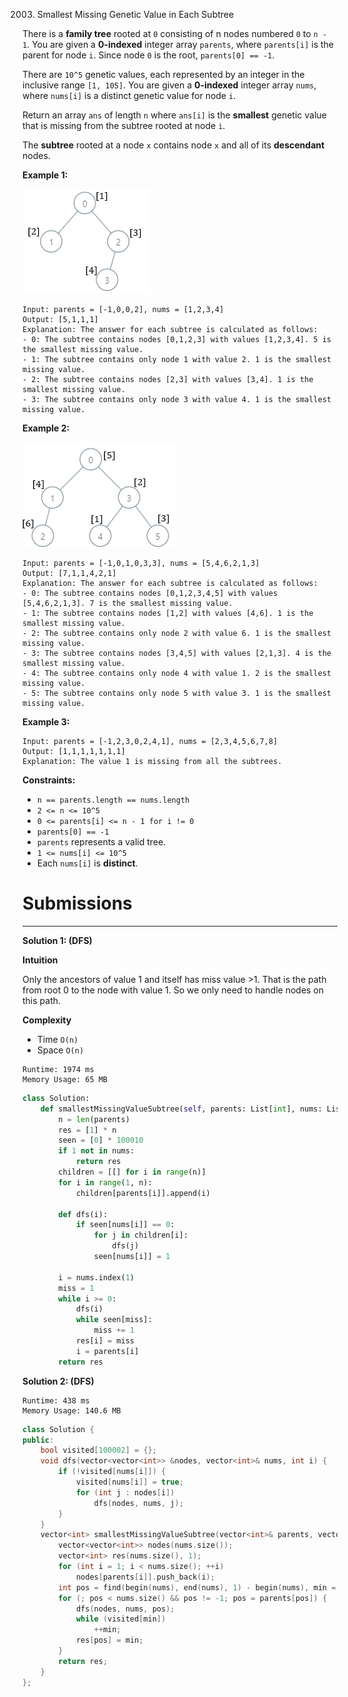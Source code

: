 2003. Smallest Missing Genetic Value in Each Subtree

There is a **family tree** rooted at `0` consisting of n nodes numbered `0` to `n - 1`. You are given a **0-indexed** integer array `parents`, where `parents[i]` is the parent for node `i`. Since node `0` is the root, `parents[0] == -1`.

There are `10^5` genetic values, each represented by an integer in the inclusive range `[1, 105]`. You are given a **0-indexed** integer array `nums`, where `nums[i]` is a distinct genetic value for node `i`.

Return an array `ans` of length `n` where `ans[i]` is the **smallest** genetic value that is missing from the subtree rooted at node `i`.

The **subtree** rooted at a node `x` contains node `x` and all of its **descendant** nodes.

 

**Example 1:**

![2003_case-1](img/2003_case-1.png)
```
Input: parents = [-1,0,0,2], nums = [1,2,3,4]
Output: [5,1,1,1]
Explanation: The answer for each subtree is calculated as follows:
- 0: The subtree contains nodes [0,1,2,3] with values [1,2,3,4]. 5 is the smallest missing value.
- 1: The subtree contains only node 1 with value 2. 1 is the smallest missing value.
- 2: The subtree contains nodes [2,3] with values [3,4]. 1 is the smallest missing value.
- 3: The subtree contains only node 3 with value 4. 1 is the smallest missing value.
```

**Example 2:**

![2003_case-2](img/2003_case-2.png)
```
Input: parents = [-1,0,1,0,3,3], nums = [5,4,6,2,1,3]
Output: [7,1,1,4,2,1]
Explanation: The answer for each subtree is calculated as follows:
- 0: The subtree contains nodes [0,1,2,3,4,5] with values [5,4,6,2,1,3]. 7 is the smallest missing value.
- 1: The subtree contains nodes [1,2] with values [4,6]. 1 is the smallest missing value.
- 2: The subtree contains only node 2 with value 6. 1 is the smallest missing value.
- 3: The subtree contains nodes [3,4,5] with values [2,1,3]. 4 is the smallest missing value.
- 4: The subtree contains only node 4 with value 1. 2 is the smallest missing value.
- 5: The subtree contains only node 5 with value 3. 1 is the smallest missing value.
```

**Example 3:**
```
Input: parents = [-1,2,3,0,2,4,1], nums = [2,3,4,5,6,7,8]
Output: [1,1,1,1,1,1,1]
Explanation: The value 1 is missing from all the subtrees.
```

**Constraints:**

* `n == parents.length == nums.length`
* `2 <= n <= 10^5`
* `0 <= parents[i] <= n - 1 for i != 0`
* `parents[0] == -1`
* `parents` represents a valid tree.
* `1 <= nums[i] <= 10^5`
* Each `nums[i]` is **distinct**.

# Submissions
---
**Solution 1: (DFS)**

**Intuition**

Only the ancestors of value 1 and itself has miss value >1.
That is the path from root 0 to the node with value 1.
So we only need to handle nodes on this path.


**Complexity**

* Time `O(n)`
* Space `O(n)`

```
Runtime: 1974 ms
Memory Usage: 65 MB
```
```python
class Solution:
    def smallestMissingValueSubtree(self, parents: List[int], nums: List[int]) -> List[int]:
        n = len(parents)
        res = [1] * n
        seen = [0] * 100010
        if 1 not in nums:
            return res
        children = [[] for i in range(n)]
        for i in range(1, n):
            children[parents[i]].append(i)

        def dfs(i):
            if seen[nums[i]] == 0:
                for j in children[i]:
                    dfs(j)
                seen[nums[i]] = 1

        i = nums.index(1)
        miss = 1
        while i >= 0:
            dfs(i)
            while seen[miss]:
                miss += 1
            res[i] = miss
            i = parents[i]
        return res
```

**Solution 2: (DFS)**
```
Runtime: 438 ms
Memory Usage: 140.6 MB
```
```c++
class Solution {
public:
    bool visited[100002] = {};
    void dfs(vector<vector<int>> &nodes, vector<int>& nums, int i) {
        if (!visited[nums[i]]) {
            visited[nums[i]] = true;
            for (int j : nodes[i])
                dfs(nodes, nums, j);
        }
    }
    vector<int> smallestMissingValueSubtree(vector<int>& parents, vector<int>& nums) {
        vector<vector<int>> nodes(nums.size());
        vector<int> res(nums.size(), 1);
        for (int i = 1; i < nums.size(); ++i)
            nodes[parents[i]].push_back(i);
        int pos = find(begin(nums), end(nums), 1) - begin(nums), min = 1;
        for (; pos < nums.size() && pos != -1; pos = parents[pos]) {
            dfs(nodes, nums, pos);
            while (visited[min])
                ++min;
            res[pos] = min;            
        }
        return res;
    }
};
```
